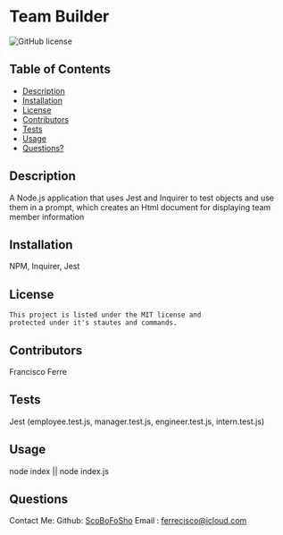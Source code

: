 
# Team Builder
![GitHub license](https://img.shields.io/badge/license-MIT-blue.svg) 



## Table of Contents
- [Description](#description)
- [Installation](#installation)
- [License](#license)
- [Contributors](#contributors)
- [Tests](#tests)
- [Usage](#usage)
- [Questions?](#questions)


## Description
A Node.js application that uses Jest and Inquirer to test objects and use them in a prompt, which creates an Html document for displaying team member information


## Installation
NPM, Inquirer, Jest


## License

    This project is listed under the MIT license and 
    protected under it's stautes and commands.

    


## Contributors
Francisco Ferre

## Tests
Jest (employee.test.js, manager.test.js, engineer.test.js, intern.test.js)


## Usage
node index || node index.js


## Questions

Contact Me:
Github: [ScoBoFoSho](https://github.com/ScoBoFoSho) 
Email : [ferrecisco@icloud.com](ferrecisco@icloud.com)
